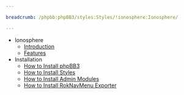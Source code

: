 ```yaml
---

breadcrumb: /phpbb:phpBB3/styles:Styles/!ionosphere:Ionosphere/

---
```


* Ionosphere
	* [Introduction](index.md#introduction)
	* [Features](index.md#features)
* Installation
	* [How to Install phpBB3](../../start/install.md)
	* [How to Install Styles](../../start/styles.md)
	* [How to Install Admin Modules](../../start/styles.md#installing-administrative-modules)
	* [How to Install RokNavMenu Exporter](../../modules/roknavmenu.md)